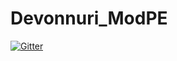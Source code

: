 # Devonnuri_ModPE

[![Gitter](https://badges.gitter.im/Join%20Chat.svg)](https://gitter.im/Devonnuri/Devonnuri_ModPE?utm_source=badge&utm_medium=badge&utm_campaign=pr-badge&utm_content=badge)